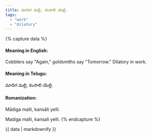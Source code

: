 ```yaml
---
title: మాదిగ మల్లి, కంసాలి యెల్లి.
tags:
  - "work"
  - "dilatory"
---
```


{% capture data %}
#### Meaning in English:
Cobblers say "Again," goldsmiths say "Tomorrow."
Dilatory in work.

#### Meaning in Telugu:
మాదిగ మల్లి, కంసాలి యెల్లి.

#### Romanization:
Mādiga malli, kansāli yelli.

Madiga malli, kansali yelli.
{% endcapture %}

{{ data | markdownify }}

